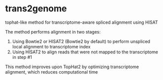 # trans2genome
tophat-like method for transcriptome-aware spliced alignment using HISAT

The method performs alignment in two stages:
1. Using Bowtie2 or HISAT2 (Bowtie2 by default) to perform unspliced local alignment to transcriptome index
2. Using HISAT2 to align reads that were not mapped to the transcriptome in step #1

This method improves upon TopHat2 by optimizing transcriptome alignment, which reduces computational time
